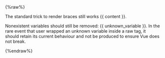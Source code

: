 {%raw%}

The standard trick to render braces still works {<span>{ content }</span>}.

Nonexistent variables should still be removed: {{ unknown_variable }}. In the rare event that user wrapped an unknown variable inside a raw tag, it should retain its current behaviour and not be produced to ensure Vue does not break.

{%endraw%}